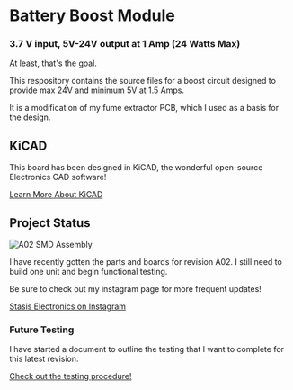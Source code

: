 # Battery Boost Module
<h3>3.7 V input, 5V-24V output at 1 Amp (24 Watts Max)</h3>
At least, that's the goal.

This respository contains the source files for a boost circuit designed to provide max 24V and minimum 5V at 1.5 Amps.

It is a modification of my fume extractor PCB, which I used as a basis for the design.

## KiCAD

This board has been designed in KiCAD, the wonderful open-source Electronics CAD software!

[Learn More About KiCAD](https://www.kicad.org/about/kicad/)

## Project Status


![A02 SMD Assembly](https://github.com/stasiselectronics/BatteryBoost_5V-24V/blob/main/Images/Photograpsh/A02.jpg?raw=true "A02 SMD Assembly")

I have recently gotten the parts and boards for revision A02. I still need to build one unit and begin functional testing.

Be sure to check out my instagram page for more frequent updates!

[Stasis Electronics on Instagram](https://www.instagram.com/stasis.electronics/)

### Future Testing

I have started a document to outline the testing that I want to complete for this latest revision.

[Check out the testing procedure!](https://github.com/stasiselectronics/BatteryBoost_5V-24V/blob/main/Documentation/BatteryBoostA02TestProcedure.md)

